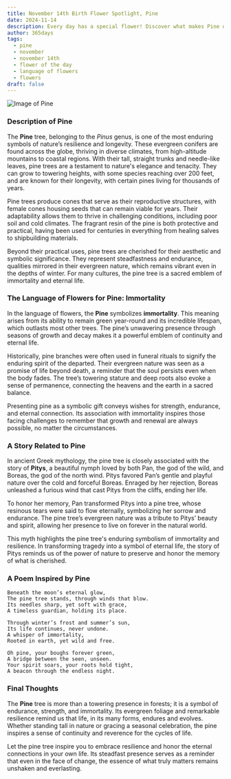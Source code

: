 ```yaml
---
title: November 14th Birth Flower Spotlight, Pine
date: 2024-11-14
description: Every day has a special flower! Discover what makes Pine unique as today’s birth flower and its symbolic meaning.
author: 365days
tags:
  - pine
  - november
  - november 14th
  - flower of the day
  - language of flowers
  - flowers
draft: false
---
```


![Image of Pine](https://cdn.pixabay.com/photo/2020/09/03/13/56/pine-5541335_1280.jpg#center)


### Description of Pine

The **Pine** tree, belonging to the _Pinus_ genus, is one of the most enduring symbols of nature’s resilience and longevity. These evergreen conifers are found across the globe, thriving in diverse climates, from high-altitude mountains to coastal regions. With their tall, straight trunks and needle-like leaves, pine trees are a testament to nature's elegance and tenacity. They can grow to towering heights, with some species reaching over 200 feet, and are known for their longevity, with certain pines living for thousands of years.

Pine trees produce cones that serve as their reproductive structures, with female cones housing seeds that can remain viable for years. Their adaptability allows them to thrive in challenging conditions, including poor soil and cold climates. The fragrant resin of the pine is both protective and practical, having been used for centuries in everything from healing salves to shipbuilding materials.

Beyond their practical uses, pine trees are cherished for their aesthetic and symbolic significance. They represent steadfastness and endurance, qualities mirrored in their evergreen nature, which remains vibrant even in the depths of winter. For many cultures, the pine tree is a sacred emblem of immortality and eternal life.

### The Language of Flowers for Pine: Immortality

In the language of flowers, the **Pine** symbolizes **immortality**. This meaning arises from its ability to remain green year-round and its incredible lifespan, which outlasts most other trees. The pine’s unwavering presence through seasons of growth and decay makes it a powerful emblem of continuity and eternal life.

Historically, pine branches were often used in funeral rituals to signify the enduring spirit of the departed. Their evergreen nature was seen as a promise of life beyond death, a reminder that the soul persists even when the body fades. The tree’s towering stature and deep roots also evoke a sense of permanence, connecting the heavens and the earth in a sacred balance.

Presenting pine as a symbolic gift conveys wishes for strength, endurance, and eternal connection. Its association with immortality inspires those facing challenges to remember that growth and renewal are always possible, no matter the circumstances.

### A Story Related to Pine

In ancient Greek mythology, the pine tree is closely associated with the story of **Pitys**, a beautiful nymph loved by both Pan, the god of the wild, and Boreas, the god of the north wind. Pitys favored Pan’s gentle and playful nature over the cold and forceful Boreas. Enraged by her rejection, Boreas unleashed a furious wind that cast Pitys from the cliffs, ending her life.

To honor her memory, Pan transformed Pitys into a pine tree, whose resinous tears were said to flow eternally, symbolizing her sorrow and endurance. The pine tree’s evergreen nature was a tribute to Pitys’ beauty and spirit, allowing her presence to live on forever in the natural world.

This myth highlights the pine tree's enduring symbolism of immortality and resilience. In transforming tragedy into a symbol of eternal life, the story of Pitys reminds us of the power of nature to preserve and honor the memory of what is cherished.

### A Poem Inspired by Pine

```
Beneath the moon’s eternal glow,  
The pine tree stands, through winds that blow.  
Its needles sharp, yet soft with grace,  
A timeless guardian, holding its place.  

Through winter’s frost and summer’s sun,  
Its life continues, never undone.  
A whisper of immortality,  
Rooted in earth, yet wild and free.  

Oh pine, your boughs forever green,  
A bridge between the seen, unseen.  
Your spirit soars, your roots hold tight,  
A beacon through the endless night.  
```

### Final Thoughts

The **Pine** tree is more than a towering presence in forests; it is a symbol of endurance, strength, and immortality. Its evergreen foliage and remarkable resilience remind us that life, in its many forms, endures and evolves. Whether standing tall in nature or gracing a seasonal celebration, the pine inspires a sense of continuity and reverence for the cycles of life.

Let the pine tree inspire you to embrace resilience and honor the eternal connections in your own life. Its steadfast presence serves as a reminder that even in the face of change, the essence of what truly matters remains unshaken and everlasting.

